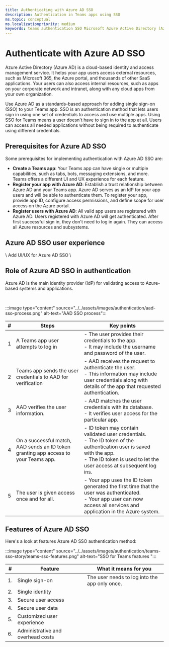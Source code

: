 ```yaml
---
title: Authenticating with Azure AD SSO
description: Authentication in Teams apps using SSO
ms.topic: conceptual
ms.localizationpriority: medium
keywords: teams authentication SSO Microsoft Azure Active Directory (Azure AD), OIDC, username, password
---
```

# Authenticate with Azure AD SSO

Azure Active Directory (Azure AD) is a cloud-based identity and access management service. It helps your app users access external resources, such as Microsoft 365, the Azure portal, and thousands of other SaaS applications. Your users can also access internal resources, such as apps on your corporate network and intranet, along with any cloud apps from your own organization.

Use Azure AD as a standards-based approach for adding single sign-on (SSO) to your Teams app. SSO is an authentication method that lets users sign in using one set of credentials to access and use multiple apps. Using SSO for Teams means a user doesn't have to sign in to the app at all. Users can access all needed applications without being required to authenticate using different credentials.

## Prerequisites for Azure AD SSO

Some prerequisites for implementing authentication with Azure AD SSO are:

- **Create a Teams app**: Your Teams app can have single or multiple capabilities, such as tabs, bots, messaging extensions, and more. Teams offers a different UI and UX experience for each feature.
- **Register your app with Azure AD**: Establish a trust relationship between Azure AD and your Teams app. Azure AD serves as an IdP for your app users and will be able to authenticate them. To register your app, provide app ID, configure access permissions, and define scope for user access on the Azure portal.
- **Register users with Azure AD**: All valid app users are registered with Azure AD. Users registered with Azure AD will get authenticated. After first successful sign in, they don't need to log in again. They can access all Azure resources and subsystems.

## Azure AD SSO user experience

\ Add UI/UX for Azure AD SSO \

## Role of Azure AD SSO in authentication

Azure AD is the main identity provider (IdP) for validating access to Azure-based systems and applications.

<br>

:::image type="content" source="../../assets/images/authentication/aad-sso-process.png" alt-text="AAD SSO process":::

| # | Steps | Key points |
|--- | --- | --- |
| 1 | A Teams app user attempts to log in | - The user provides their credentials to the app. <br> - It may include the username and password of the user. |
| 2 | Teams app sends the user credentials to AAD for verification | - AAD receives the request to authenticate the user. <br> - This information may include user credentials along with details of the app that requested authentication. |
| 3 | AAD verifies the user information. | - AAD matches the user credentials with its database. <br> - It verifies user access for the particular app. |
| 4 | On a successful match, AAD sends an ID token granting app access to your Teams app. | - ID token may contain validated user credentials. <br> - The ID token of the authentication user is saved with the app. <br> - The ID token is used to let the user access at subsequent log ins. |
| 5 | The user is given access once and for all. | - Your app uses the ID token generated the first time that the user was authenticated. <br> - Your app user can now access all services and application in the Azure system. |

## Features of Azure AD SSO

Here's a look at features Azure AD SSO authentication method:

:::image type="content" source="../../assets/images/authentication/teams-sso-story/teams-sso-features.png" alt-text="SSO for Teams features ":::

| # | Feature | What it means for you |
| --- | --- | --- |
| 1. | Single sign-on | The user needs to log into the app only once.  |
| 2. | Single identity | &nbsp; |
| 3. | Secure user access | &nbsp; |
| 4. | Secure user data | &nbsp; |
| 5. | Customized user experience | &nbsp; |
| 6. | Administrative and overhead costs | &nbsp; |
